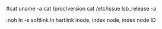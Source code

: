 #cat
uname -a
cat /proc/version
cat /etc/issue
lsb_release -a


:noh
ln -s   softlink
ln     hartlink
inode, index node, index node ID